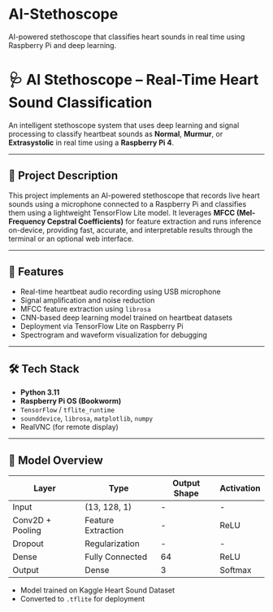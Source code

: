 # AI-Stethoscope
AI-powered stethoscope that classifies heart sounds in real time using Raspberry Pi and deep learning.
# 🩺 AI Stethoscope – Real-Time Heart Sound Classification

An intelligent stethoscope system that uses deep learning and signal processing to classify heartbeat sounds as **Normal**, **Murmur**, or **Extrasystolic** in real time using a **Raspberry Pi 4**.

---

## 📌 Project Description

This project implements an AI-powered stethoscope that records live heart sounds using a microphone connected to a Raspberry Pi and classifies them using a lightweight TensorFlow Lite model. It leverages **MFCC (Mel-Frequency Cepstral Coefficients)** for feature extraction and runs inference on-device, providing fast, accurate, and interpretable results through the terminal or an optional web interface.

---

## 🚀 Features

- Real-time heartbeat audio recording using USB microphone  
- Signal amplification and noise reduction  
- MFCC feature extraction using `librosa`  
- CNN-based deep learning model trained on heartbeat datasets  
- Deployment via TensorFlow Lite on Raspberry Pi  
- Spectrogram and waveform visualization for debugging  

---


## 🛠 Tech Stack

- **Python 3.11**
- **Raspberry Pi OS (Bookworm)**
- `TensorFlow` / `tflite_runtime`
- `sounddevice`, `librosa`, `matplotlib`, `numpy`
- RealVNC (for remote display)

---

## 🧠 Model Overview

| Layer              | Type             | Output Shape     | Activation |
|-------------------|------------------|------------------|------------|
| Input              | (13, 128, 1)     | -                | -          |
| Conv2D + Pooling   | Feature Extraction | -              | ReLU       |
| Dropout            | Regularization   | -                | -          |
| Dense              | Fully Connected  | 64               | ReLU       |
| Output             | Dense            | 3                | Softmax    |

- Model trained on Kaggle Heart Sound Dataset
- Converted to `.tflite` for deployment
